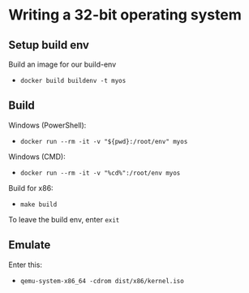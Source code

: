 # Writing a 32-bit operating system



## Setup build env

Build an image for our build-env
 - `docker build buildenv -t myos`

## Build

Windows (PowerShell): 
  - `docker run --rm -it -v "${pwd}:/root/env" myos`

Windows (CMD):
  - `docker run --rm -it -v "%cd%":/root/env myos`

Build for x86:
  - `make build`

To leave the build env, enter `exit`

## Emulate

Enter this:
  - `qemu-system-x86_64 -cdrom dist/x86/kernel.iso`